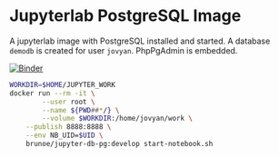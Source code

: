 # Jupyterlab PostgreSQL Image

A jupyterlab image with PostgreSQL installed and started.
A database `demodb` is created for user `jovyan`.
PhpPgAdmin is embedded.

[![Binder](https://mybinder.org/badge_logo.svg)](https://mybinder.org/v2/gh/ebpro/notebook-qs-databases/develop?labpath=SQL%20sandbox.ipynb)

```bash
WORKDIR=$HOME/JUPYTER_WORK
docker run --rm -it \
        --user root \
        --name ${PWD##*/} \
        --volume $WORKDIR:/home/jovyan/work \
    --publish 8888:8888 \
    --env NB_UID=$UID \
    brunoe/jupyter-db-pg:develop start-notebook.sh
```

